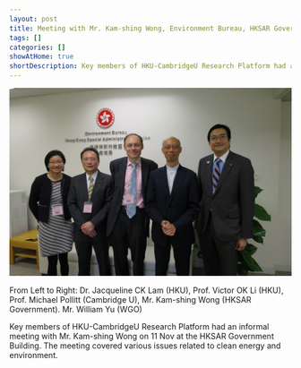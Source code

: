 ```yaml
---
layout: post
title: Meeting with Mr. Kam-shing Wong, Environment Bureau, HKSAR Government
tags: []
categories: []
showAtHome: true
shortDescription: Key members of HKU-CambridgeU Research Platform had an informal meeting with Mr. Kam-shing Wong on 11 Nov at the HKSAR Government Building. The meeting covered various issues related to clean energy and environment.
---
```


![Meeting in Environment Bureau, HKSAR](/images/meetings/NOV11_HKSAR.jpg)


From Left to Right: Dr. Jacqueline CK Lam (HKU), Prof. Victor OK Li (HKU), Prof. Michael Pollitt (Cambridge U), Mr. Kam-shing Wong (HKSAR Government). Mr. William Yu (WGO)


Key members of HKU-CambridgeU Research Platform had an informal meeting with Mr. Kam-shing Wong on 11 Nov at the HKSAR Government Building. The meeting covered various issues related to clean energy and environment.